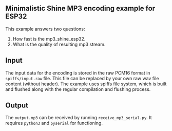 ## Minimalistic Shine MP3 encoding example for ESP32
This example answers two questions:
1. How fast is the mp3_shine_esp32.
2. What is the quality of resulting mp3 stream.

## Input
The input data for the encoding is stored in the raw PCM16 format in `spiffs/input.raw` file. This file can be replaced by your own raw wav file content (without header). The example uses spiffs file system, which is built and flushed along with the regular compilation and flushing process.

## Output
The `output.mp3` can be received by running `receive_mp3_serial.py`. It requires `python3` and `pyserial` for functioning.
